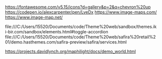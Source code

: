 https://fontawesome.com/v5.15/icons?d=gallery&p=2&q=chevron%20up
https://codepen.io/alexcarpenter/pen/LveDx
https://www.image-maps.com/
https://www.image-map.net/



file:///C:/Users/15520/Documents/code/Theme%20web/sandbox/themes.iki-bir.com/sandbox/elements.html#toggle-accordion
file:///C:/Users/15520/Documents/code/Theme%20web/safira%20retail%201/demo.hasthemes.com/safira-preview/safira/services.html

https://projects.davidlynch.org/maphilight/docs/demo_world.html